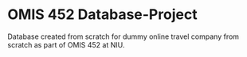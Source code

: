 # OMIS 452 Database-Project
Database created from scratch for dummy online travel company from scratch as part of OMIS 452 at NIU. 
